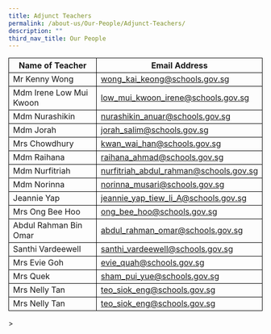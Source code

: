 ```yaml
---
title: Adjunct Teachers
permalink: /about-us/Our-People/Adjunct-Teachers/
description: ""
third_nav_title: Our People
---
```

<table>
	<thead>
		<tr>
      <th style="border:1px solid black;">Name of Teacher</th>
			<th style="border:1px solid black;">Email Address</th>
		</tr>
	</thead>
	<tbody>
		<tr>
      <td style="border:1px solid black;">Mr Kenny Wong</td>
			<td style="border:1px solid black;"><a href="wong_kai_keong@schools.gov.sg">wong_kai_keong@schools.gov.sg</a></td>
		</tr>
		<tr>
		</tr>
		<tr>
      <td style="border:1px solid black;">Mdm Irene Low Mui Kwoon</td>
			<td style="border:1px solid black;"><a href="low_mui_kwoon_irene@schools.gov.sg">low_mui_kwoon_irene@schools.gov.sg</a></td>
		</tr>
		<tr>
      <td style="border:1px solid black;">Mdm Nurashikin</td>
			<td style="border:1px solid black;"><a href="nurashikin_anuar@schools.gov.sg">nurashikin_anuar@schools.gov.sg</a></td>
		</tr>
		<tr>
       <td style="border:1px solid black;">Mdm Jorah</td>
			<td style="border:1px solid black;"><a href="tan_poh_soon@schools.gov.sg">jorah_salim@schools.gov.sg</a></td>
		</tr>
		<tr>
      <td style="border:1px solid black;">Mrs Chowdhury</td>
			<td style="border:1px solid black;"><a href="kwan_wai_han@schools.gov.sg">kwan_wai_han@schools.gov.sg</a></td>
		</tr>
		<tr>
      <td style="border:1px solid black;">Mdm Raihana</td>
			<td style="border:1px solid black;"><a href="raihana_ahmad@schools.gov.sg">raihana_ahmad@schools.gov.sg</a></td>
		</tr>
    <tr>
      <td style="border:1px solid black;">Mdm Nurfitriah</td>
			<td style="border:1px solid black;"><a href="nurfitriah_abdul_rahman@schools.gov.sg">nurfitriah_abdul_rahman@schools.gov.sg</a></td>
		</tr> 
		<tr>
      <td style="border:1px solid black;">Mdm Norinna</td>
			<td style="border:1px solid black;"><a href="norinna_musari@schools.gov.sg">norinna_musari@schools.gov.sg</a></td>
		</tr> 
		   <tr>
				 <td style="border:1px solid black;">Jeannie Yap</td>
			<td style="border:1px solid black;"><a href="jeannie_yap_tiew_li_A@schools.gov.sg">jeannie_yap_tiew_li_A@schools.gov.sg
</a></td></tr>
			 <tr><td style="border:1px solid black;">Mrs Ong Bee Hoo</td>
			<td style="border:1px solid black;"><a href="ong_bee_hoo@schools.gov.sg">ong_bee_hoo@schools.gov.sg
</a></td></tr>	
			<tr>
				<td style="border:1px solid black;">Abdul Rahman Bin Omar</td>
			<td style="border:1px solid black;"><a href="abdul_rahman_omar@schools.gov.sg">abdul_rahman_omar@schools.gov.sg
</a>
		</td>
		</tr>
		<tr>
      <td style="border:1px solid black;">Santhi Vardeewell</td>
			<td style="border:1px solid black;"><a href="santhi_vardeewell@schools.gov.sg">santhi_vardeewell@schools.gov.sg</a></td>
	</tr>
		<tr>
      <td style="border:1px solid black;">Mrs Evie Goh</td>
			<td style="border:1px solid black;"><a href="evie_quah@schools.gov.sg">evie_quah@schools.gov.sg</a></td>
	</tr>
		  <tr><td style="border:1px solid black;">Mrs Quek</td>
			<td style="border:1px solid black;"><a href="sham_pui_yue@schools.gov.sg">sham_pui_yue@schools.gov.sg</a></td>
		</tr>
		  <tr><td style="border:1px solid black;">Mrs Nelly Tan</td>
			<td style="border:1px solid black;"><a href="teo_siok_eng@schools.gov.sg">teo_siok_eng@schools.gov.sg</a></td>
	</tr><tr><td style="border:1px solid black;">Mrs Nelly Tan</td>
			<td style="border:1px solid black;"><a href="teo_siok_eng@schools.gov.sg">teo_siok_eng@schools.gov.sg</a></td></tr></tbody>
</table>&gt;
		
	